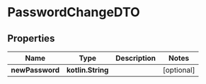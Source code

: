
# PasswordChangeDTO

## Properties
Name | Type | Description | Notes
------------ | ------------- | ------------- | -------------
**newPassword** | **kotlin.String** |  |  [optional]



